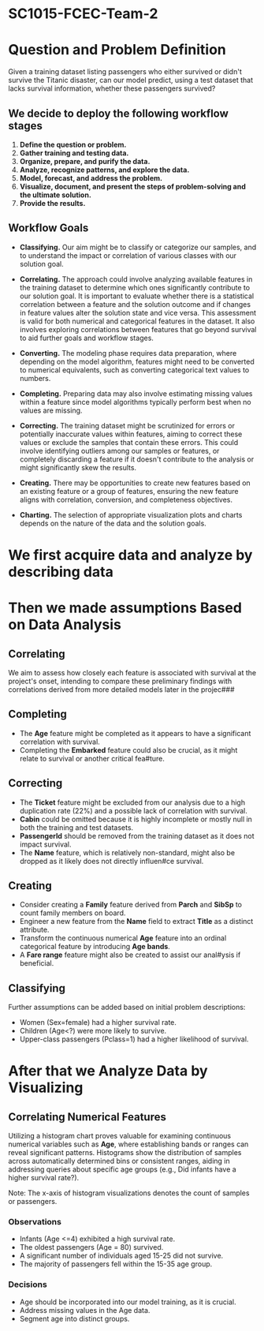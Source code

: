 # SC1015-FCEC-Team-2

# Question and Problem Definition
Given a training dataset listing passengers who either survived or didn't survive the Titanic disaster, can our model predict, using a test dataset that lacks survival information, whether these passengers survived?

## We decide to deploy the following workflow stages

1. **Define the question or problem.**
2. **Gather training and testing data.**
3. **Organize, prepare, and purify the data.**
4. **Analyze, recognize patterns, and explore the data.**
5. **Model, forecast, and address the problem.**
6. **Visualize, document, and present the steps of problem-solving and the ultimate solution.**
7. **Provide the results.**

## Workflow Goals

- **Classifying.** Our aim might be to classify or categorize our samples, and to understand the impact or correlation of various classes with our solution goal.

- **Correlating.** The approach could involve analyzing available features in the training dataset to determine which ones significantly contribute to our solution goal. It is important to evaluate whether there is a statistical correlation between a feature and the solution outcome and if changes in feature values alter the solution state and vice versa. This assessment is valid for both numerical and categorical features in the dataset. It also involves exploring correlations between features that go beyond survival to aid further goals and workflow stages.

- **Converting.** The modeling phase requires data preparation, where depending on the model algorithm, features might need to be converted to numerical equivalents, such as converting categorical text values to numbers.

- **Completing.** Preparing data may also involve estimating missing values within a feature since model algorithms typically perform best when no values are missing.

- **Correcting.** The training dataset might be scrutinized for errors or potentially inaccurate values within features, aiming to correct these values or exclude the samples that contain these errors. This could involve identifying outliers among our samples or features, or completely discarding a feature if it doesn't contribute to the analysis or might significantly skew the results.

- **Creating.** There may be opportunities to create new features based on an existing feature or a group of features, ensuring the new feature aligns with correlation, conversion, and completeness objectives.

- **Charting.** The selection of appropriate visualization plots and charts depends on the nature of the data and the solution goals.

# We first acquire data and analyze by describing data

# Then we made assumptions Based on Data Analysis
## Correlating

We aim to assess how closely each feature is associated with survival at the project's onset, intending to compare these preliminary findings with correlations derived from more detailed models later in the projec### 

## Completing

- The **Age** feature might be completed as it appears to have a significant correlation with survival.
- Completing the **Embarked** feature could also be crucial, as it might relate to survival or another critical fea#ture.

## Correcting

- The **Ticket** feature might be excluded from our analysis due to a high duplication rate (22%) and a possible lack of correlation with survival.
- **Cabin** could be omitted because it is highly incomplete or mostly null in both the training and test datasets.
- **PassengerId** should be removed from the training dataset as it does not impact survival.
- The **Name** feature, which is relatively non-standard, might also be dropped as it likely does not directly influen#ce survival.

## Creating

- Consider creating a **Family** feature derived from **Parch** and **SibSp** to count family members on board.
- Engineer a new feature from the **Name** field to extract **Title** as a distinct attribute.
- Transform the continuous numerical **Age** feature into an ordinal categorical feature by introducing **Age bands**.
- A **Fare range** feature might also be created to assist our anal#ysis if beneficial.

## Classifying

Further assumptions can be added based on initial problem descriptions:
- Women (Sex=female) had a higher survival rate.
- Children (Age<?) were more likely to survive.
- Upper-class passengers (Pclass=1) had a higher likelihood of survival.

# After that we Analyze Data by Visualizing

## Correlating Numerical Features

Utilizing a histogram chart proves valuable for examining continuous numerical variables such as **Age**, where establishing bands or ranges can reveal significant patterns. Histograms show the distribution of samples across automatically determined bins or consistent ranges, aiding in addressing queries about specific age groups (e.g., Did infants have a higher survival rate?).

Note: The x-axis of histogram visualizations denotes the count of samples or passengers.

### Observations

- Infants (Age <=4) exhibited a high survival rate.
- The oldest passengers (Age = 80) survived.
- A significant number of individuals aged 15-25 did not survive.
- The majority of passengers fell within the 15-35 age group.

### Decisions

- Age should be incorporated into our model training, as it is crucial.
- Address missing values in the Age data.
- Segment age into distinct groups.

